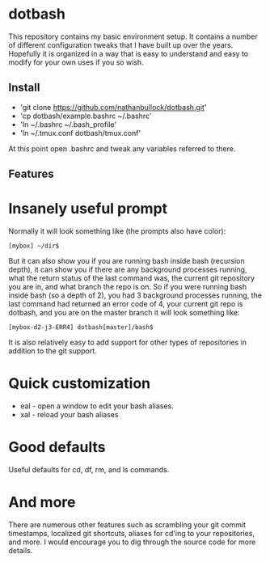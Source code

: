 # dotbash

This repository contains my basic environment setup. It contains a number of
different configuration tweaks that I have built up over the years. Hopefully
it is organized in a way that is easy to understand and easy to modify for your
own uses if you so wish.

## Install

- 'git clone https://github.com/nathanbullock/dotbash.git'
- 'cp dotbash/example.bashrc ~/.bashrc'
- 'ln ~/.bashrc ~/.bash_profile'
- 'ln ~/.tmux.conf dotbash/tmux.conf'

At this point open .bashrc and tweak any variables referred to there.

## Features

# Insanely useful prompt

Normally it will look something like (the prompts also have color):

```
[mybox] ~/dir$
```

But it can also show you if you are running bash inside bash (recursion depth),
it can show you if there are any background processes running, what the return
status of the last command was, the current git repository you are in, and what
branch the repo is on. So if you were running bash inside bash (so a depth of
2), you had 3 background processes running, the last command had returned an
error code of 4, your current git repo is dotbash, and you are on the master
branch it will look something like:

```
[mybox-d2-j3-ERR4] dotbash[master]/bash$
```

It is also relatively easy to add support for other types of repositories
in addition to the git support.


# Quick customization

- eal - open a window to edit your bash aliases.
- xal - reload your bash aliases


# Good defaults

Useful defaults for cd, df, rm, and ls commands.


# And more

There are numerous other features such as scrambling your git commit
timestamps, localized git shortcuts, aliases for cd'ing to your repositories,
and more. I would encourage you to dig through the source code for more
details.
